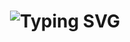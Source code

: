 <h1 align="center"><img src="https://readme-typing-svg.herokuapp.com/?font=Fira+Code&pause=1000&color=4FC08D&center=true&vCenter=true&random=false&width=500&lines=%F0%9F%91%8B%20Hi!%20This%20is%20Jin%20jo%20Lim!" alt="Typing SVG" /></h1>
  
